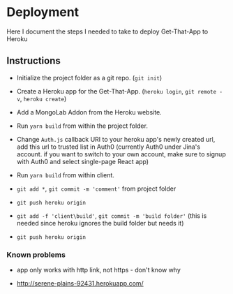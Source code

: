 # Deployment

Here I document the steps I needed to take to deploy Get-That-App to Heroku

## Instructions

  * Initialize the project folder as a git repo. (`git init`)

  * Create a Heroku app for the Get-That-App. (`heroku login`, `git remote -v`, `heroku create`)
  
  * Add a MongoLab Addon from the Heroku website.

  * Run `yarn build` from within the project folder.
  
  * Change `Auth.js` callback URI to your heroku app's newly created url, add this url to trusted list in Auth0 (currently Auth0 under Jina's account. if you want to switch to your own account, make sure to signup with Auth0 and select single-page React app)
  
  * Run `yarn build` from within client.
  
  * `git add *`, `git commit -m 'comment'` from project folder
   
  * `git push heroku origin`
  
  * `git add -f 'client\build'`, `git commit -m 'build folder'` (this is needed since heroku ignores the build folder but needs it)
  
  * `git push heroku origin`
  

### Known problems
* app only works with http link, not https - don't know why

* http://serene-plains-92431.herokuapp.com/


